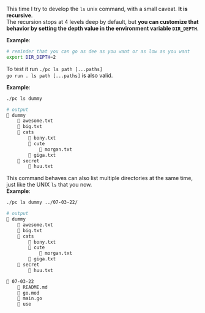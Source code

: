 This time I try to develop the `ls` unix command, with a small caveat. **It is recursive**.  
The recursion stops at 4 levels deep by default, but **you can customize that behavior by setting the depth value in the environment variable `DIR_DEPTH`**.

**Example**:
```bash
# reminder that you can go as dee as you want or as low as you want
export DIR_DEPTH=2
```

To test it run `./pc ls path [...paths]`  
`go run . ls path [...paths]` is also valid.

**Example**:
```bash
./pc ls dummy

# output
📂 dummy
    📄 awesome.txt
    📄 big.txt
    📂 cats
        📄 bony.txt
        📂 cute
            📄 morgan.txt
        📄 giga.txt
    📂 secret
        📄 huu.txt
```

This command behaves can also list multiple directories at the same time, just like the UNIX `ls` that you now.  
**Example**:
```bash
./pc ls dummy ../07-03-22/

# output
📂 dummy
    📄 awesome.txt
    📄 big.txt
    📂 cats
        📄 bony.txt
        📂 cute
            📄 morgan.txt
        📄 giga.txt
    📂 secret
        📄 huu.txt

📂 07-03-22
    📄 README.md
    📄 go.mod
    📄 main.go
    📄 use
```